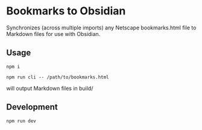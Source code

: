 # Bookmarks to Obsidian

Synchronizes (across multiple imports) any Netscape bookmarks.html file to Markdown files for use with Obsidian.

## Usage

`npm i`

`npm run cli -- /path/to/bookmarks.html`

will output Markdown files in build/

## Development

`npm run dev`
